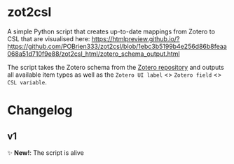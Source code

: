 # zot2csl
A simple Python script that  creates up-to-date mappings from Zotero to CSL that are visualised here: https://htmlpreview.github.io/?https://github.com/POBrien333/zot2csl/blob/1ebc3b5199b4e256d86b8feaa068a51d710f9e88/zot2csl_html/zotero_schema_output.html

The script takes the Zotero schema from the [Zotero repository](https://github.com/zotero/zotero-schema/blob/master/schema.json) and outputs all available item types as well as the `Zotero UI label` <> `Zotero field` <> `CSL variable`.

# Changelog
## v1

 ✨ **New!**: The script is alive

